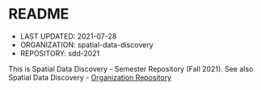 # README
* LAST UPDATED: 2021-07-28
* ORGANIZATION: spatial-data-discovery
* REPOSITORY: sdd-2021

This is Spatial Data Discovery - Semester Repository (Fall 2021).
See also Spatial Data Discovery - [Organization Repository](https://github.com/spatial-data-discovery/spatial-data-discovery.github.io)
